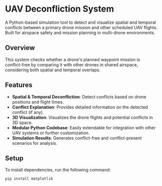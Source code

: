 # UAV Deconfliction System

A Python-based simulation tool to detect and visualize spatial and temporal conflicts between a primary drone mission and other scheduled UAV flights. Built for airspace safety and mission planning in multi-drone environments.

## Overview
This system checks whether a drone's planned waypoint mission is conflict-free by comparing it with other drones in shared airspace, considering both spatial and temporal overlaps.

## Features
- **Spatial & Temporal Deconfliction**: Detect conflicts based on drone positions and flight times.
- **Conflict Explanation**: Provides detailed information on the detected conflict (if any).
- **3D Visualization**: Visualizes the drone flights and potential conflicts in 3D space.
- **Modular Python Codebase**: Easily extendable for integration with other UAV systems or further customization.
- **Simulation Results**: Generates conflict-free and conflict-present scenarios for analysis.

## Setup
To install dependencies, run the following command:

```bash
pip install matplotlib

